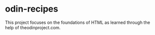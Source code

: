 # odin-recipes
This project focuses on the foundations of HTML as learned through the help of theodinproject.com.